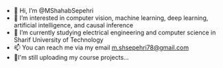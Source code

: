 - 👋 Hi, I’m @MShahabSepehri
- 👀 I’m interested in computer vision, machine learning, deep learning, artificial intelligence, and causal inference
- 🌱 I’m currently studying electrical engineering and computer science in Sharif University of Technology
- 📫 You can reach me via my email m.shsepehri78@gmail.com
- 🔴I'm still uploading my course projects...

<!---
MShahabSepehri/MShahabSepehri is a ✨ special ✨ repository because its `README.md` (this file) appears on your GitHub profile.
You can click the Preview link to take a look at your changes.
--->
